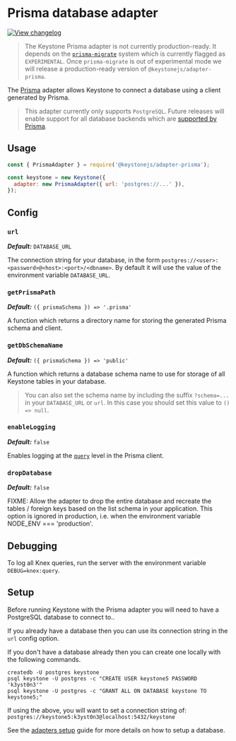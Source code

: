 <!--[meta]
section: api
subSection: database-adapters
title: Prisma adapter
[meta]-->

# Prisma database adapter

[![View changelog](https://img.shields.io/badge/changelogs.xyz-Explore%20Changelog-brightgreen)](https://changelogs.xyz/@keystonejs/adapter-prisma)

> The Keystone Prisma adapter is not currently production-ready. It depends on the [`prisma-migrate`](https://www.prisma.io/docs/reference/tools-and-interfaces/prisma-migrate) system which is currently flagged as `EXPERIMENTAL`. Once `prisma-migrate` is out of experimental mode we will release a production-ready version of `@keystonejs/adapter-prisma`.

The [Prisma](https://www.prisma.io/) adapter allows Keystone to connect a database using a client generated by Prisma.

> This adapter currently only supports `PostgreSQL`. Future releases will enable support for all database backends which are [supported by Prisma](https://www.prisma.io/docs/reference/database-connectors/database-features).

## Usage

```javascript
const { PrismaAdapter } = require('@keystonejs/adapter-prisma');

const keystone = new Keystone({
  adapter: new PrismaAdapter({ url: 'postgres://...' }),
});
```

## Config

### `url`

_**Default:**_ `DATABASE_URL`

The connection string for your database, in the form `postgres://<user>:<password>@<host>:<port>/<dbname>`.
By default it will use the value of the environment variable `DATABASE_URL`.

### `getPrismaPath`

_**Default:**_ `({ prismaSchema }) => '.prisma'`

A function which returns a directory name for storing the generated Prisma schema and client.

### `getDbSchemaName`

_**Default:**_ `({ prismaSchema }) => 'public'`

A function which returns a database schema name to use for storage of all Keystone tables in your database.

> You can also set the schema name by including the suffix `?schema=...` in your `DATABASE_URL` or `url`. In this case you should set this value to `() => null`.

### `enableLogging`

_**Default:**_ `false`

Enables logging at the [`query`](https://www.prisma.io/docs/reference/tools-and-interfaces/prisma-client/logging#overview) level in the Prisma client.

### `dropDatabase`

_**Default:**_ `false`

FIXME: Allow the adapter to drop the entire database and recreate the tables / foreign keys based on the list schema in your application. This option is ignored in production, i.e. when the environment variable NODE_ENV === 'production'.


## Debugging

To log all Knex queries, run the server with the environment variable `DEBUG=knex:query`.

## Setup

Before running Keystone with the Prisma adapter you will need to have a PostgreSQL database to connect to..

If you already have a database then you can use its connection string in the `url` config option.

If you don't have a database already then you can create one locally with the following commands.

```shell allowCopy=false showLanguage=false
createdb -U postgres keystone
psql keystone -U postgres -c "CREATE USER keystone5 PASSWORD 'k3yst0n3'"
psql keystone -U postgres -c "GRANT ALL ON DATABASE keystone TO keystone5;"
```

If using the above, you will want to set a connection string of: `postgres://keystone5:k3yst0n3@localhost:5432/keystone`

See the [adapters setup](/docs/quick-start/adapters.md) guide for more details on how to setup a database.
